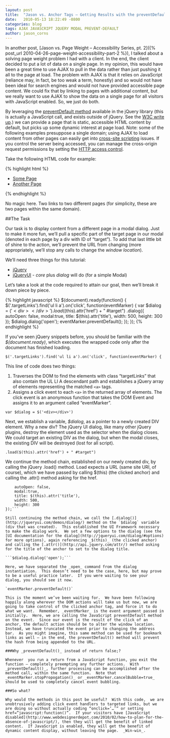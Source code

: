 ```yaml
---
layout: post
title:  "Jason vs. Anchor Tags – Getting Results with the preventDefault method"
date:   2010-05-13 18:22:49 -0800
categories: blog
tags: AJAX JAVASCRIPT JQUERY MODAL PREVENT-DEFAULT
author: jason_corns
---
```


In another post, [Jason vs. Page Weight – Accessibility Series, pt. 2]({% post_url 2010-04-26-page-weight-accessibility-part-2 %}), I talked about a solving page weight problem I had with a client.<!--more-->  In the end, the client decided to put a lot of data on a single page.  In my opinion, this would have been a great time to use AJAX to pull in the data rather than just pushing it all to the page at load.  The problem with AJAX is that it relies on JavaScript (reliance may, in fact, be too weak a term, honestly) and so would not have been ideal for search engines and would not have provided accessible page content.  We could fix that by linking to pages with additional content, but we really want to use AJAX to show the data on a single page for all visitors with JavaScript enabled.  So, we just do both.

By leveraging the [preventDefault method](http://api.jquery.com/category/events/event-object/#post-201) available in the jQuery library (this is actually a JavaScript call, and exists outside of jQuery.  See the [W3C write up](http://www.w3.org/TR/2001/WD-DOM-Level-3-Events-20010823/events.html#Events-Event-preventDefault).) we can provide a page that is static, accessible HTML content by default, but picks up some dynamic interest at page load.  Note: some of the following examples presuppose a single domain; using AJAX to load content from other pages can easily get into [cross-site scripting](http://en.wikipedia.org/wiki/Cross-site_scripting) issues.  If you control the server being accessed, you can manage the cross-origin request permissions by setting the [HTTP access control](https://developer.mozilla.org/en-US/docs/Web/HTTP/Access_control_CORS).

Take the following HTML code for example:

{% highlight html %}
<div class="targetLinks">
	<ul>
		<li><a href="somepage.html">Some Page</a></li>
		<li><a href="anotherpage.html">Another Page</a></li>
	</ul>
</div>
{% endhighlight %}

No magic here.  Two links to two different pages (for simplicity, these are two pages within the same domain).

##The Task

Our task is to display content from a different page in a modal dialog.  Just to make it more fun, we’ll pull a specific part of the target page in our modal (denoted in each page by a div with ID of “target”).  To add that last little bit of shine to the action, we’ll prevent the URL from changing (more appropriately, we’ll stop any calls to change the _window location_).

We’ll need three things for this tutorial:

* [jQuery](http://jquery.com)
* [jQueryUI](https://jqueryui.com/) - _core_ plus _dialog_ will do (for a simple Modal)

Let’s take a look at the code required to attain our goal, then we’ll break it down piece by piece.

{% highlight javascript %}
$(document).ready(function() {
	$('.targetLinks').find('ul li a').on('click', function(eventMarker) {
		var $dialog = $('<div></div>')
			.load($(this).attr('href') + " #target")
			.dialog({
				autoOpen: false,
				modal:true,
				title: $(this).attr('title'),
				width: 500,
				height: 300
			});
		$dialog.dialog('open');
		eventMarker.preventDefault();
	});
});
{% endhighlight %}

If you’ve seen jQuery snippets before, you should be familiar with the _$(document.ready)_, which executes the wrapped code only after the document has finished loading.

```$('.targetLinks').find('ul li a').on('click', function(eventMarker) {```

This line of code does two things:

1. Traverses the DOM to find the elements with class “targetLinks” that also contain the UL LI A descendant path and establishes a jQuery array of elements representing the matched `<a>` tags.
2. Assigns a click event to each `<a>` in the returned array of elements.  The click event is an anonymous function that takes the DOM Event and assigns it to an argument called “eventMarker”.

```var $dialog = $('<div></div>')```

Next, we establish a variable, _$dialog_, as a pointer to a newly created DIV element. Why a new div? The jQuery UI dialog, like many other jQuery plugins, destroy the element used as the selector when the dialog closes.  We could target an existing DIV as the dialog, but when the modal closes, the existing DIV will be destroyed (lost for all script).

```.load($(this).attr('href') + " #target")```


We continue the method chain, established on our newly created div, by calling the jQuery .load() method.  Load expects a URL (same site URI, of course), which we have passed by calling $(this) (the clicked anchor) and calling the .attr() method asking for the href.

```.dialog({
	autoOpen: false,
	modal:true,
	title: $(this).attr('title'),
	width: 500,
	height: 300
});```

Still continuing the method chain, we call the [.dialog()](http://jqueryui.com/demos/dialog/) method on the `$dialog` variable (div that was created).  This established the UI Framework necessary to make the dialog work.  We set a few options to the dialog (see the [UI documentation for the dialog](http://jqueryui.com/dialog/#options) for more options), again referencing _$(this)_ (the clicked anchor) and calling the [.attr()](http://api.jquery.com/attr/) method asking for the title of the anchor to set to the dialog title.

```$dialog.dialog('open');```

Here, we have separated the _open_ command from the dialog instantiation.  This doesn’t need to be the case, here, but may prove to be a useful practice later.  If you were waiting to see your dialog, you should see it now.

`eventMarker.preventDefault()`

This is the moment we’ve been waiting for.  We have been following happily along wherever the DOM actions will take us but now, we are going to take control of the clicked anchor tag, and force it to do what we want.  Remember, _eventMarker_ is the event argument passed in initially.  Here, we are calling the JavaScript preventDefault method on the event.  Since our event is the result of the click of an anchor, the default action should be to alter the window location.  Instead, we have truncated the event prior to changing the address bar.  As you might imagine, this same method can be used for bookmark links as well – in the end, the preventDefault() method will prevent the hash from being appended to the URL.

###Why _preventDefault()_ instead of return false;?

Whenever  you run a return from a JavaScript function, you exit the function – completely preempting any further actions.  With _preventDefault()_, further processing can be accomplished after the method call, within the same function.  Note that _eventMarker.stopPropogation()_ or _eventMarker.cancelBubble=true_ should be used to completely cancel event bubbling.

###So what?

Why would the methods in this post be useful?  With this code,  we are unobtrusively adding click event handlers to targeted links, but we are doing so without actually coding “onclick=’…’” or setting href=”javascript:function()”.  If your visitors have [JavaScript disabled](http://www.webdesignerdepot.com/2010/02/how-to-plan-for-the-absence-of-javascript/), then they will get the benefit of linked content.  If JavaScript is enabled, they will get the benefit of dynamic content display, without leaving the page.  _Win-win_.